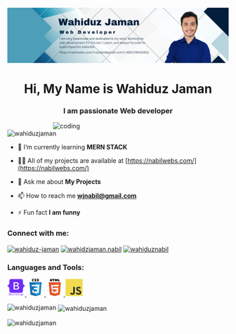 ![logo](https://github.com/WahiduzJaman/WahiduzJaman/blob/main/coverp.jpeg)
<h1 align="center">Hi, My Name is Wahiduz Jaman</h1>
<h3 align="center">I am passionate Web developer</h3>

<img align="right" alt="coding" width="400" src="https://miro.medium.com/max/1360/0*7Q3yvSIv_t0ioJ-Z.gif">

<p align="left"> <img src="https://komarev.com/ghpvc/?username=wahiduzjaman&label=Profile%20views&color=0e75b6&style=flat" alt="wahiduzjaman" /> </p>

- 🌱 I’m currently learning **MERN STACK**

- 👨‍💻 All of my projects are available at [https://nabilwebs.com/](https://nabilwebs.com/)

- 💬 Ask me about **My Projects**

- 📫 How to reach me **wjnabil@gmail.com**

- ⚡ Fun fact **I am funny**

<h3 align="left">Connect with me:</h3>
<p align="left">
<a href="https://www.linkedin.com/in/wahiduz-jaman/" target="blank"><img align="center" src="https://raw.githubusercontent.com/rahuldkjain/github-profile-readme-generator/master/src/images/icons/Social/linked-in-alt.svg" alt="wahiduz-jaman" height="30" width="40" /></a>
<a href="https://www.facebook.com/wahidzjaman.nabil/" target="blank"><img align="center" src="https://raw.githubusercontent.com/rahuldkjain/github-profile-readme-generator/master/src/images/icons/Social/facebook.svg" alt="wahidzjaman.nabil" height="30" width="40" /></a>
<a href="https://www.behance.net/wahiduznabil" target="blank"><img align="center" src="https://raw.githubusercontent.com/rahuldkjain/github-profile-readme-generator/master/src/images/icons/Social/behance.svg" alt="wahiduznabil" height="30" width="40" /></a>
</p>

<h3 align="left">Languages and Tools:</h3>
<p align="left"> <a href="https://getbootstrap.com" target="_blank" rel="noreferrer"> <img src="https://raw.githubusercontent.com/devicons/devicon/master/icons/bootstrap/bootstrap-plain-wordmark.svg" alt="bootstrap" width="40" height="40"/> </a> <a href="https://www.w3schools.com/css/" target="_blank" rel="noreferrer"> <img src="https://raw.githubusercontent.com/devicons/devicon/master/icons/css3/css3-original-wordmark.svg" alt="css3" width="40" height="40"/> </a> <a href="https://www.w3.org/html/" target="_blank" rel="noreferrer"> <img src="https://raw.githubusercontent.com/devicons/devicon/master/icons/html5/html5-original-wordmark.svg" alt="html5" width="40" height="40"/> </a> <a href="https://developer.mozilla.org/en-US/docs/Web/JavaScript" target="_blank" rel="noreferrer"> <img src="https://raw.githubusercontent.com/devicons/devicon/master/icons/javascript/javascript-original.svg" alt="javascript" width="40" height="40"/> </a> </p>

<p><img align="left" src="https://github-readme-stats.vercel.app/api/top-langs?username=wahiduzjaman&show_icons=true&locale=en&layout=compact" alt="wahiduzjaman" /></p>

<p>&nbsp;<img align="center" src="https://github-readme-stats.vercel.app/api?username=wahiduzjaman&show_icons=true&locale=en" alt="wahiduzjaman" /></p>

<p><img align="center" src="https://github-readme-streak-stats.herokuapp.com/?user=wahiduzjaman&" alt="wahiduzjaman" /></p>
